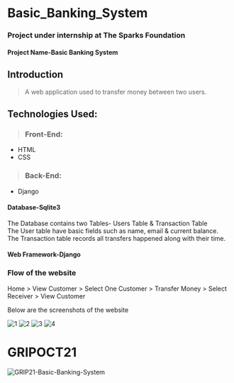 # Basic_Banking_System

### Project under internship at The Sparks Foundation

#### Project Name-Basic Banking System


## Introduction
>  
> A web application used to transfer money between two users.

## Technologies Used:
>  ### Front-End:
- HTML
- CSS

> ### Back-End:
-  Django




#### Database-Sqlite3
The Database contains two Tables- Users Table &amp; Transaction Table <br>
The User table have basic fields such as name, email &amp; current balance. <br>
The Transaction table records all transfers happened along with their time. <br>

#### Web Framework-Django

### Flow of the website
Home > View Customer > Select One Customer > Transfer Money > Select Receiver > View Customer 

Below are the screenshots of the website <br>


![1](https://user-images.githubusercontent.com/54884765/157828314-f62dedd7-ef55-467b-a394-bc21fe460bb9.png)
![2](https://user-images.githubusercontent.com/54884765/157828323-797d6cdc-1941-4f8d-bc3e-9973b3e8c21d.png)
![3](https://user-images.githubusercontent.com/54884765/157828334-3b8b37a0-32c4-413b-a656-d06291948beb.png)
![4](https://user-images.githubusercontent.com/54884765/157828344-1972f56c-a7bf-48a1-84a3-cf96957f2b4e.png)

# GRIPOCT21

![GRIP21-Basic-Banking-System](https://socialify.git.ci/YamanuriPrasanth/Basic-Banking-System/image?description=1&forks=1&issues=1&owner=1&pulls=1&stargazers=1&theme=Dark)
